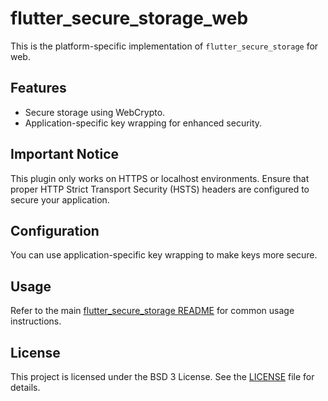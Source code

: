 # flutter_secure_storage_web

This is the platform-specific implementation of `flutter_secure_storage` for web.

## Features

- Secure storage using WebCrypto.
- Application-specific key wrapping for enhanced security.

## Important Notice

This plugin only works on HTTPS or localhost environments. Ensure that proper HTTP Strict Transport Security (HSTS) headers are configured to secure your application.

## Configuration

You can use application-specific key wrapping to make keys more secure.

## Usage

Refer to the main [flutter_secure_storage README](../README.md) for common usage instructions.

## License

This project is licensed under the BSD 3 License. See the [LICENSE](../LICENSE) file for details.
